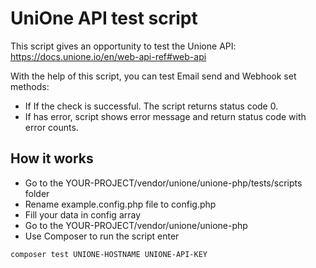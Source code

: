 # UniOne API test script
This script gives an opportunity to test the Unione API: https://docs.unione.io/en/web-api-ref#web-api

With the help of this script, you can test Email send and Webhook set methods:

* If If the check is successful. The script returns status code 0.
* If has error, script shows error message and return status code with error counts.



## How it works
* Go to the YOUR-PROJECT/vendor/unione/unione-php/tests/scripts folder
* Rename example.config.php file to config.php
* Fill your data in config array
* Go to the YOUR-PROJECT/vendor/unione/unione-php
* Use Composer to run the script enter
```bash
composer test UNIONE-HOSTNAME UNIONE-API-KEY
```


